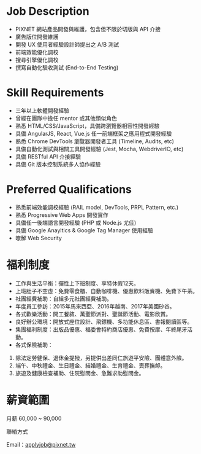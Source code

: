 # Job Description 

* PIXNET 網站產品開發與維護，包含但不限於切版與 API 介接 
* 廣告版位開發維護 
* 開發 UX 使用者經驗設計師提出之 A/B 測試 
* 前端效能優化調校 
* 搜尋引擎優化調校 
* 撰寫自動化驗收測試 (End-to-End Testing) 

# Skill Requirements 
* 三年以上軟體開發經驗
* 曾經在團隊中擔任 mentor 或其他類似角色
* 熟悉 HTML/CSS/JavaScript，具備跨瀏覽器相容性開發經驗 
* 具備 AngularJS, React, Vue.js 任一前端框架之應用程式開發經驗 
* 熟悉 Chrome DevTools 瀏覽器開發者工具 (Timeline, Audits, etc) 
* 具備自動化測試與相關工具開發經驗 (Jest, Mocha, WebdriverIO, etc) 
* 具備 RESTful API 介接經驗 
* 具備 Git 版本控制系統多人協作經驗 

# Preferred Qualifications 
* 熟悉前端效能調校經驗 (RAIL model, DevTools, PRPL Pattern, etc.) 
* 熟悉 Progressive Web Apps 開發實作 
* 具備任一後端語言開發經驗 (PHP 或 Node.js 尤佳) 
* 具備 Google Anayltics & Google Tag Manager 使用經驗 
* 暸解 Web Security

# 福利制度

* 工作與生活平衡：彈性上下班制度、享特休假12天。
* 上班肚子不空虛：免費零食櫃、自動咖啡機、優惠飲料販賣機、免費下午茶。
* 社團經費補助：自組多元社團經費補助。
* 年度員工參訪：2015年馬來西亞、2016年越南、2017年美國矽谷。
* 各式歡樂活動：開工餐敘、萬聖節派對、聖誕節活動、電影欣賞。
* 良好辦公環境：開放式座位設計、飛鏢機、多功能休息區、書報閱讀區等。
* 集團福利制度：出版品優惠、福委會特約商店優惠、免費按摩、年終尾牙活動。
* 各式保險補助：
1. 除法定勞健保、退休金提撥，另提供出差同仁旅遊平安險、團體意外險。
2. 端午、中秋禮金、生日禮金、結婚禮金、生育禮金、喪葬撫卹。
3. 旅遊及健康檢查補助、住院慰問金、急難求助慰問金。

# 薪資範圍

月薪 60,000 ~ 90,000 

聯絡方式

Email：applyjob@pixnet.tw 
